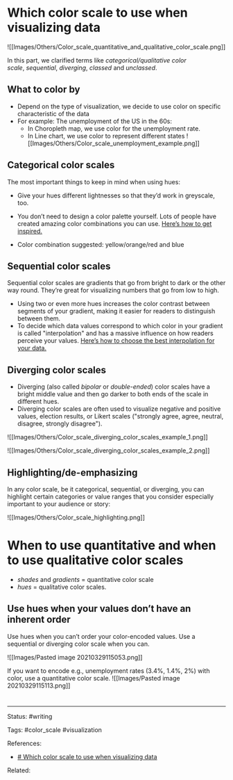# Which color scale to use when visualizing data

![[Images/Others/Color_scale_quantitative_and_qualitative_color_scale.png]]

In this part, we clarified terms like _categorical/qualitative color scale_, _sequential_, _diverging_, _classed_ and _unclassed_.

## What to color by

- Depend on the type of visualization, we decide to use color on specific characteristic of the data
- For example: The unemployment of the US in the 60s:
	-  In Choropleth map, we use color for the unemployment rate.
	-  In Line chart, we use color to represent different states
![[Images/Others/Color_scale_unemployment_example.png]]

## Categorical color scales

The most important things to keep in mind when using hues:

-   Give your hues different lightnesses so that they’d work in greyscale, too.
-   You don’t need to design a color palette yourself. Lots of people have created amazing color combinations you can use. [Here’s how to get inspired.](https://blog.datawrapper.de/colorguide/#3)

- Color combination suggested: yellow/orange/red and blue


## Sequential color scales

Sequential color scales are gradients that go from bright to dark or the other way round. They’re great for visualizing numbers that go from low to high.
- Using two or even more hues increases the color contrast between segments of your gradient, making it easier for readers to distinguish between them.
- To decide which data values correspond to which color in your gradient is called "interpolation" and has a massive influence on how readers perceive your values. [Here’s how to choose the best interpolation for your data.](https://academy.datawrapper.de/article/117-color-palette-for-your-map)

## Diverging color scales

- Diverging (also called _bipolar_ or _double-ended_) color scales have a bright middle value and then go darker to both ends of the scale in different hues.
- Diverging color scales are often used to visualize negative and positive values, election results, or Likert scales ("strongly agree, agree, neutral, disagree, strongly disagree").

![[Images/Others/Color_scale_diverging_color_scales_example_1.png]]

![[Images/Others/Color_scale_diverging_color_scales_example_2.png]]


## Highlighting/de-emphasizing

In any color scale, be it categorical, sequential, or diverging, you can highlight certain categories or value ranges that you consider especially important to your audience or story:

![[Images/Others/Color_scale_highlighting.png]]


# When to use quantitative and when to use qualitative color scales

- _shades_ and _gradients_ = quantitative color scale
- _hues_ = qualitative color scales.

## Use hues when your values don’t have an inherent order


Use hues when you can’t order your color-encoded values. Use a sequential or diverging color scale when you can.

![[Images/Pasted image 20210329115053.png]]

If you want to encode e.g., unemployment rates (3.4%, 1.4%, 2%) with color, use a quantitative color scale.
![[Images/Pasted image 20210329115113.png]]




















# 

---
Status: #writing

Tags: #color_scale #visualization

References:
- [# Which color scale to use when visualizing data](https://blog.datawrapper.de/which-color-scale-to-use-in-data-vis/)

Related:
